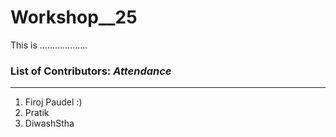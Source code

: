 # Workshop__25
This is ...................

### List of Contributors: _Attendance_
---
1. Firoj Paudel :)
2. Pratik 
3. DiwashStha
